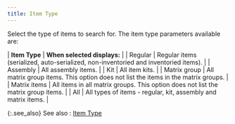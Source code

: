```yaml
---
title: Item Type
---
```



Select the type of items to search for. The item type parameters available  are:


| **Item Type** | **When selected displays:** |
| Regular | Regular items (serialized, auto-serialized, non-inventoried  and inventoried items). |
| Assembly | All assembly items. |
| Kit | All item kits. |
| Matrix group | All matrix group items. This option does not list the  items in the matrix groups. |
| Matrix items | All items in all matrix groups. This option does not  list the matrix group items. |
| All | All types of items - regular, kit, assembly and matrix  items. |



{:.see_also}
See also
: [Item  Type](JavaScript:RelatedTopics1.Click())<!--Metadata type="DesignerControl" startspan
<object CLASSID="clsid:ADB880A6-D8FF-11CF-9377-00AA003B7A11"
	ID=RelatedTopics1
	TYPE="application/x-oleobject">
</object>-->

<object classid="clsid:ADB880A6-D8FF-11CF-9377-00AA003B7A11" id="RelatedTopics1" type="application/x-oleobject"> 
 <param name="Command" value="Related Topics">
<param name="Window" value="second">
<param name="Item1" value="Item Type;{{site.mi_chm}}/finding-items/find-item-details/quick-find-details/item_type_find_items_content.html">
</object><!--Metadata type="DesignerControl" endspan-->

